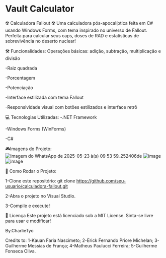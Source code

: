 # Vault Calculator

☢️ Calculadora Fallout ☢️
Uma calculadora pós-apocalíptica feita em C# usando Windows Forms, com tema inspirado no universo de Fallout. Perfeita para calcular seus caps, doses de RAD e estatísticas de sobrevivência no deserto nuclear!

🛠️ Funcionalidades:
Operações básicas: adição, subtração, multiplicação e divisão

-Raiz quadrada

-Porcentagem

-Potenciação

-Interface estilizada com tema Fallout

-Responsividade visual com botões estilizados e interface retrô

💻 Tecnologias Utilizadas:
-.NET Framework

-Windows Forms (WinForms)

-C#

🎮Imagens do Projeto:
![Imagem do WhatsApp de 2025-05-23 à(s) 09 53 59_252406de](https://github.com/user-attachments/assets/528f5671-1562-40d9-812e-d90c41c5576a)
![image](https://github.com/user-attachments/assets/1fc49542-fc9d-49d6-91be-d9259fa53df5)
![image](https://github.com/user-attachments/assets/c7800715-8d75-408e-b156-c028f018a379)

🔧 Como Rodar o Projeto:

1-Clone este repositório:
git clone https://github.com/seu-usuario/calculadora-fallout.git

2-Abra o projeto no Visual Studio.

3-Compile e execute!

📜 Licença
Este projeto está licenciado sob a MIT License. Sinta-se livre para usar e modificar!

By.CharlieTyo

Credits to:
1-Kauan Faria Nascimeto;
2-Erick Fernando Priore Michelan;
3-Guilherme Messias de França;
4-Matheus Paulucci Ferreira;
5-Guilherme Fonseca Oliva.



